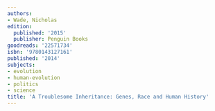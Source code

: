 ```yaml
---
authors:
- Wade, Nicholas
edition:
  published: '2015'
  publisher: Penguin Books
goodreads: '22571734'
isbn: '9780143127161'
published: '2014'
subjects:
- evolution
- human-evolution
- politics
- science
title: 'A Troublesome Inheritance: Genes, Race and Human History'
---
```


